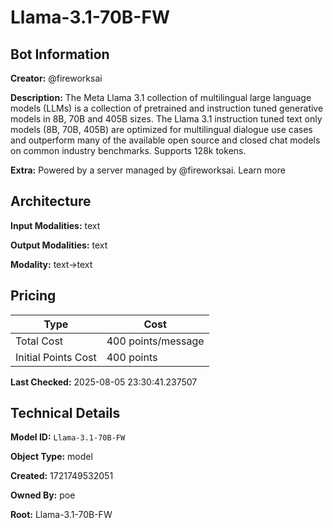 # Llama-3.1-70B-FW

## Bot Information

**Creator:** @fireworksai

**Description:** The Meta Llama 3.1 collection of multilingual large language models (LLMs) is a collection of pretrained and instruction tuned generative models in 8B, 70B and 405B sizes. The Llama 3.1 instruction tuned text only models (8B, 70B, 405B) are optimized for multilingual dialogue use cases and outperform many of the available open source and closed chat models on common industry benchmarks. Supports 128k tokens.

**Extra:** Powered by a server managed by @fireworksai. Learn more


## Architecture

**Input Modalities:** text

**Output Modalities:** text

**Modality:** text->text


## Pricing

| Type | Cost |
|------|------|
| Total Cost | 400 points/message |
| Initial Points Cost | 400 points |

**Last Checked:** 2025-08-05 23:30:41.237507


## Technical Details

**Model ID:** `Llama-3.1-70B-FW`

**Object Type:** model

**Created:** 1721749532051

**Owned By:** poe

**Root:** Llama-3.1-70B-FW
